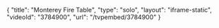 {
    "title": "Monterey Fire Table",
    "type": "solo",
    "layout": "iframe-static",
    "videoId": "3784900",
    "url": "\/tvpembed\/3784900"
}